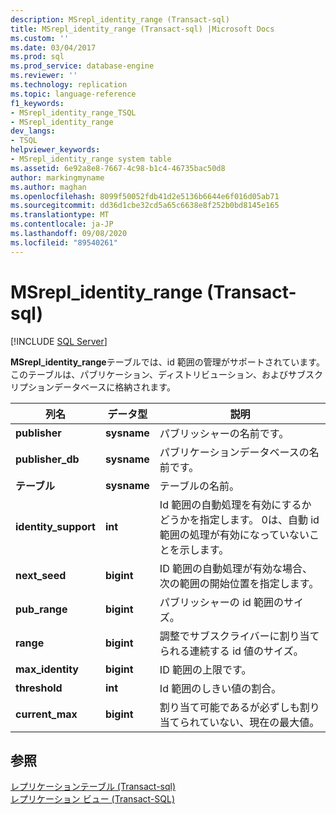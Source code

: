 ```yaml
---
description: MSrepl_identity_range (Transact-sql)
title: MSrepl_identity_range (Transact-sql) |Microsoft Docs
ms.custom: ''
ms.date: 03/04/2017
ms.prod: sql
ms.prod_service: database-engine
ms.reviewer: ''
ms.technology: replication
ms.topic: language-reference
f1_keywords:
- MSrepl_identity_range_TSQL
- MSrepl_identity_range
dev_langs:
- TSQL
helpviewer_keywords:
- MSrepl_identity_range system table
ms.assetid: 6e92a8e8-7667-4c98-b1c4-46735bac50d8
author: markingmyname
ms.author: maghan
ms.openlocfilehash: 8099f50052fdb41d2e5136b6644e6f016d05ab71
ms.sourcegitcommit: dd36d1cbe32cd5a65c6638e8f252b0bd8145e165
ms.translationtype: MT
ms.contentlocale: ja-JP
ms.lasthandoff: 09/08/2020
ms.locfileid: "89540261"
---
```

# <a name="msrepl_identity_range-transact-sql"></a>MSrepl_identity_range (Transact-sql)
[!INCLUDE [SQL Server](../../includes/applies-to-version/sqlserver.md)]

  **MSrepl_identity_range**テーブルでは、id 範囲の管理がサポートされています。 このテーブルは、パブリケーション、ディストリビューション、およびサブスクリプションデータベースに格納されます。  
  
|列名|データ型|説明|  
|-----------------|---------------|-----------------|  
|**publisher**|**sysname**|パブリッシャーの名前です。|  
|**publisher_db**|**sysname**|パブリケーションデータベースの名前です。|  
|**テーブル**|**sysname**|テーブルの名前。|  
|**identity_support**|**int**|Id 範囲の自動処理を有効にするかどうかを指定します。 0は、自動 id 範囲の処理が有効になっていないことを示します。|  
|**next_seed**|**bigint**|ID 範囲の自動処理が有効な場合、次の範囲の開始位置を指定します。|  
|**pub_range**|**bigint**|パブリッシャーの id 範囲のサイズ。|  
|**range**|**bigint**|調整でサブスクライバーに割り当てられる連続する id 値のサイズ。|  
|**max_identity**|**bigint**|ID 範囲の上限です。|  
|**threshold**|**int**|Id 範囲のしきい値の割合。|  
|**current_max**|**bigint**|割り当て可能であるが必ずしも割り当てられていない、現在の最大値。|  
  
## <a name="see-also"></a>参照  
 [レプリケーションテーブル &#40;Transact-sql&#41;](../../relational-databases/system-tables/replication-tables-transact-sql.md)   
 [レプリケーション ビュー &#40;Transact-SQL&#41;](../../relational-databases/system-views/replication-views-transact-sql.md)  
  
  

